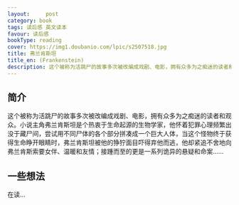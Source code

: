 ```yaml
---
layout:     post
category: book
tags: 读后感 英文读本
favour: 读后感
bookType: reading
cover: https://img1.doubanio.com/lpic/s2507518.jpg
title: 弗兰肯斯坦
title_en: (Frankenstein)
description: 这个被称为活跳尸的故事多次被改编成戏剧、电影，拥有众多为之痴迷的读者和观众。小说主角弗兰肯斯坦是个热衷于生命起源的生物学家，他怀着犯罪心理频繁出没于藏尸间，尝试用不同尸体的各个部分拼凑成一个巨大人体，当这个怪物终于获得生命睁开眼睛时，弗兰肯斯坦被他的狰狞面目吓得弃他而逃，他却紧追不舍地向弗兰肯斯索要女伴、温暖和友情；接踵而至的更是一系列诡异的悬疑和命案……
---
```


## 简介
这个被称为活跳尸的故事多次被改编成戏剧、电影，拥有众多为之痴迷的读者和观众。小说主角弗兰肯斯坦是个热衷于生命起源的生物学家，他怀着犯罪心理频繁出没于藏尸间，尝试用不同尸体的各个部分拼凑成一个巨大人体，当这个怪物终于获得生命睁开眼睛时，弗兰肯斯坦被他的狰狞面目吓得弃他而逃，他却紧追不舍地向弗兰肯斯索要女伴、温暖和友情；接踵而至的更是一系列诡异的悬疑和命案……

## 一些想法
在读...